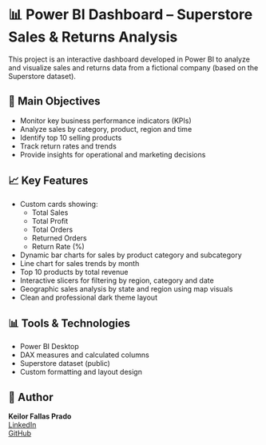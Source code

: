 # 📊 Power BI Dashboard – Superstore Sales & Returns Analysis

This project is an interactive dashboard developed in Power BI to analyze and visualize sales and returns data from a fictional company (based on the Superstore dataset).

## 📌 Main Objectives

- Monitor key business performance indicators (KPIs)
- Analyze sales by category, product, region and time
- Identify top 10 selling products
- Track return rates and trends
- Provide insights for operational and marketing decisions

## 📈 Key Features

- Custom cards showing:
  - Total Sales
  - Total Profit
  - Total Orders
  - Returned Orders
  - Return Rate (%)
- Dynamic bar charts for sales by product category and subcategory
- Line chart for sales trends by month
- Top 10 products by total revenue
- Interactive slicers for filtering by region, category and date
- Geographic sales analysis by state and region using map visuals
- Clean and professional dark theme layout

## 📊 Tools & Technologies

- Power BI Desktop
- DAX measures and calculated columns
- Superstore dataset (public)
- Custom formatting and layout design

## 👤 Author

**Keilor Fallas Prado**  
[LinkedIn](https://www.linkedin.com/in/keilor-fallas-prado-55189b252)  
[GitHub](https://github.com/KeilorFP)
